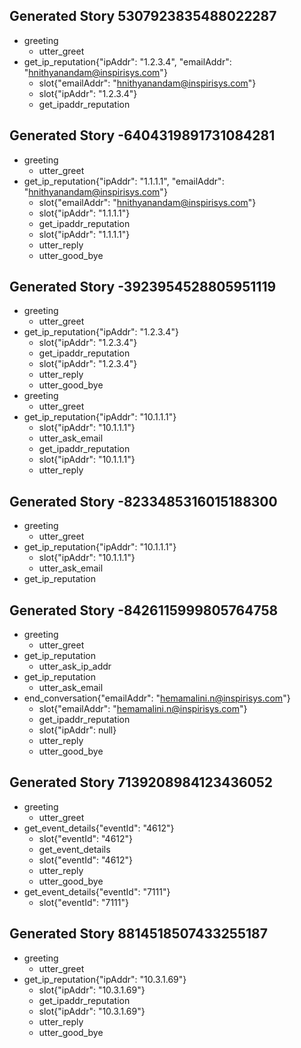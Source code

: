 ## Generated Story 5307923835488022287
* greeting
    - utter_greet
* get_ip_reputation{"ipAddr": "1.2.3.4", "emailAddr": "hnithyanandam@inspirisys.com"}
    - slot{"emailAddr": "hnithyanandam@inspirisys.com"}
    - slot{"ipAddr": "1.2.3.4"}
    - get_ipaddr_reputation

## Generated Story -6404319891731084281
* greeting
    - utter_greet
* get_ip_reputation{"ipAddr": "1.1.1.1", "emailAddr": "hnithyanandam@inspirisys.com"}
    - slot{"emailAddr": "hnithyanandam@inspirisys.com"}
    - slot{"ipAddr": "1.1.1.1"}
    - get_ipaddr_reputation
    - slot{"ipAddr": "1.1.1.1"}
    - utter_reply
    - utter_good_bye

## Generated Story -3923954528805951119
* greeting
    - utter_greet
* get_ip_reputation{"ipAddr": "1.2.3.4"}
    - slot{"ipAddr": "1.2.3.4"}
    - get_ipaddr_reputation
    - slot{"ipAddr": "1.2.3.4"}
    - utter_reply
    - utter_good_bye
* greeting
    - utter_greet
* get_ip_reputation{"ipAddr": "10.1.1.1"}
    - slot{"ipAddr": "10.1.1.1"}
    - utter_ask_email
    - get_ipaddr_reputation
    - slot{"ipAddr": "10.1.1.1"}
    - utter_reply

## Generated Story -8233485316015188300
* greeting
    - utter_greet
* get_ip_reputation{"ipAddr": "10.1.1.1"}
    - slot{"ipAddr": "10.1.1.1"}
    - utter_ask_email
* get_ip_reputation

## Generated Story -8426115999805764758
* greeting
    - utter_greet
* get_ip_reputation
    - utter_ask_ip_addr
* get_ip_reputation
    - utter_ask_email
* end_conversation{"emailAddr": "hemamalini.n@inspirisys.com"}
    - slot{"emailAddr": "hemamalini.n@inspirisys.com"}
    - get_ipaddr_reputation
    - slot{"ipAddr": null}
    - utter_reply
    - utter_good_bye

## Generated Story 7139208984123436052
* greeting
    - utter_greet
* get_event_details{"eventId": "4612"}
    - slot{"eventId": "4612"}
    - get_event_details
    - slot{"eventId": "4612"}
    - utter_reply
    - utter_good_bye
* get_event_details{"eventId": "7111"}
    - slot{"eventId": "7111"}

## Generated Story 8814518507433255187
* greeting
    - utter_greet
* get_ip_reputation{"ipAddr": "10.3.1.69"}
    - slot{"ipAddr": "10.3.1.69"}
    - get_ipaddr_reputation
    - slot{"ipAddr": "10.3.1.69"}
    - utter_reply
    - utter_good_bye

